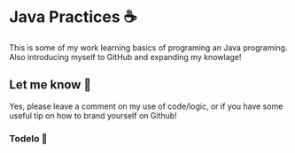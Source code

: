 # Java Practices ☕️

This is some of my work learning basics of programing an Java programing. Also introducing myself to GitHub and expanding my knowlage!

## Let me know 📣

Yes, please leave a comment on my use of code/logic, or if you have some useful tip on how to brand yourself on Github!
 
### Todelo 👋